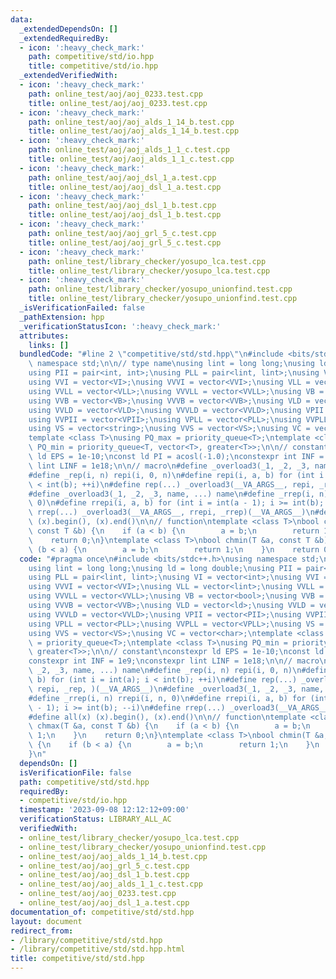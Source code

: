 ```yaml
---
data:
  _extendedDependsOn: []
  _extendedRequiredBy:
  - icon: ':heavy_check_mark:'
    path: competitive/std/io.hpp
    title: competitive/std/io.hpp
  _extendedVerifiedWith:
  - icon: ':heavy_check_mark:'
    path: online_test/aoj/aoj_0233.test.cpp
    title: online_test/aoj/aoj_0233.test.cpp
  - icon: ':heavy_check_mark:'
    path: online_test/aoj/aoj_alds_1_14_b.test.cpp
    title: online_test/aoj/aoj_alds_1_14_b.test.cpp
  - icon: ':heavy_check_mark:'
    path: online_test/aoj/aoj_alds_1_1_c.test.cpp
    title: online_test/aoj/aoj_alds_1_1_c.test.cpp
  - icon: ':heavy_check_mark:'
    path: online_test/aoj/aoj_dsl_1_a.test.cpp
    title: online_test/aoj/aoj_dsl_1_a.test.cpp
  - icon: ':heavy_check_mark:'
    path: online_test/aoj/aoj_dsl_1_b.test.cpp
    title: online_test/aoj/aoj_dsl_1_b.test.cpp
  - icon: ':heavy_check_mark:'
    path: online_test/aoj/aoj_grl_5_c.test.cpp
    title: online_test/aoj/aoj_grl_5_c.test.cpp
  - icon: ':heavy_check_mark:'
    path: online_test/library_checker/yosupo_lca.test.cpp
    title: online_test/library_checker/yosupo_lca.test.cpp
  - icon: ':heavy_check_mark:'
    path: online_test/library_checker/yosupo_unionfind.test.cpp
    title: online_test/library_checker/yosupo_unionfind.test.cpp
  _isVerificationFailed: false
  _pathExtension: hpp
  _verificationStatusIcon: ':heavy_check_mark:'
  attributes:
    links: []
  bundledCode: "#line 2 \"competitive/std/std.hpp\"\n#include <bits/stdc++.h>\nusing\
    \ namespace std;\n\n// type name\nusing lint = long long;\nusing ld = long double;\n\
    using PII = pair<int, int>;\nusing PLL = pair<lint, lint>;\nusing VI = vector<int>;\n\
    using VVI = vector<VI>;\nusing VVVI = vector<VVI>;\nusing VLL = vector<lint>;\n\
    using VVLL = vector<VLL>;\nusing VVVLL = vector<VVLL>;\nusing VB = vector<bool>;\n\
    using VVB = vector<VB>;\nusing VVVB = vector<VVB>;\nusing VLD = vector<ld>;\n\
    using VVLD = vector<VLD>;\nusing VVVLD = vector<VVLD>;\nusing VPII = vector<PII>;\n\
    using VVPII = vector<VPII>;\nusing VPLL = vector<PLL>;\nusing VVPLL = vector<VPLL>;\n\
    using VS = vector<string>;\nusing VVS = vector<VS>;\nusing VC = vector<char>;\n\
    template <class T>\nusing PQ_max = priority_queue<T>;\ntemplate <class T>\nusing\
    \ PQ_min = priority_queue<T, vector<T>, greater<T>>;\n\n// constant\nconstexpr\
    \ ld EPS = 1e-10;\nconst ld PI = acosl(-1.0);\nconstexpr int INF = 1e9;\nconstexpr\
    \ lint LINF = 1e18;\n\n// macro\n#define _overload3(_1, _2, _3, name, ...) name\n\
    #define _rep(i, n) repi(i, 0, n)\n#define repi(i, a, b) for (int i = int(a); i\
    \ < int(b); ++i)\n#define rep(...) _overload3(__VA_ARGS__, repi, _rep, )(__VA_ARGS__)\n\
    #define _overload3(_1, _2, _3, name, ...) name\n#define _rrep(i, n) rrepi(i, n,\
    \ 0)\n#define rrepi(i, a, b) for (int i = int(a - 1); i >= int(b); --i)\n#define\
    \ rrep(...) _overload3(__VA_ARGS__, rrepi, _rrep)(__VA_ARGS__)\n#define all(x)\
    \ (x).begin(), (x).end()\n\n// function\ntemplate <class T>\nbool chmax(T &a,\
    \ const T &b) {\n    if (a < b) {\n        a = b;\n        return 1;\n    }\n\
    \    return 0;\n}\ntemplate <class T>\nbool chmin(T &a, const T &b) {\n    if\
    \ (b < a) {\n        a = b;\n        return 1;\n    }\n    return 0;\n}\n"
  code: "#pragma once\n#include <bits/stdc++.h>\nusing namespace std;\n\n// type name\n\
    using lint = long long;\nusing ld = long double;\nusing PII = pair<int, int>;\n\
    using PLL = pair<lint, lint>;\nusing VI = vector<int>;\nusing VVI = vector<VI>;\n\
    using VVVI = vector<VVI>;\nusing VLL = vector<lint>;\nusing VVLL = vector<VLL>;\n\
    using VVVLL = vector<VVLL>;\nusing VB = vector<bool>;\nusing VVB = vector<VB>;\n\
    using VVVB = vector<VVB>;\nusing VLD = vector<ld>;\nusing VVLD = vector<VLD>;\n\
    using VVVLD = vector<VVLD>;\nusing VPII = vector<PII>;\nusing VVPII = vector<VPII>;\n\
    using VPLL = vector<PLL>;\nusing VVPLL = vector<VPLL>;\nusing VS = vector<string>;\n\
    using VVS = vector<VS>;\nusing VC = vector<char>;\ntemplate <class T>\nusing PQ_max\
    \ = priority_queue<T>;\ntemplate <class T>\nusing PQ_min = priority_queue<T, vector<T>,\
    \ greater<T>>;\n\n// constant\nconstexpr ld EPS = 1e-10;\nconst ld PI = acosl(-1.0);\n\
    constexpr int INF = 1e9;\nconstexpr lint LINF = 1e18;\n\n// macro\n#define _overload3(_1,\
    \ _2, _3, name, ...) name\n#define _rep(i, n) repi(i, 0, n)\n#define repi(i, a,\
    \ b) for (int i = int(a); i < int(b); ++i)\n#define rep(...) _overload3(__VA_ARGS__,\
    \ repi, _rep, )(__VA_ARGS__)\n#define _overload3(_1, _2, _3, name, ...) name\n\
    #define _rrep(i, n) rrepi(i, n, 0)\n#define rrepi(i, a, b) for (int i = int(a\
    \ - 1); i >= int(b); --i)\n#define rrep(...) _overload3(__VA_ARGS__, rrepi, _rrep)(__VA_ARGS__)\n\
    #define all(x) (x).begin(), (x).end()\n\n// function\ntemplate <class T>\nbool\
    \ chmax(T &a, const T &b) {\n    if (a < b) {\n        a = b;\n        return\
    \ 1;\n    }\n    return 0;\n}\ntemplate <class T>\nbool chmin(T &a, const T &b)\
    \ {\n    if (b < a) {\n        a = b;\n        return 1;\n    }\n    return 0;\n\
    }\n"
  dependsOn: []
  isVerificationFile: false
  path: competitive/std/std.hpp
  requiredBy:
  - competitive/std/io.hpp
  timestamp: '2023-09-08 12:12:12+09:00'
  verificationStatus: LIBRARY_ALL_AC
  verifiedWith:
  - online_test/library_checker/yosupo_lca.test.cpp
  - online_test/library_checker/yosupo_unionfind.test.cpp
  - online_test/aoj/aoj_alds_1_14_b.test.cpp
  - online_test/aoj/aoj_grl_5_c.test.cpp
  - online_test/aoj/aoj_dsl_1_b.test.cpp
  - online_test/aoj/aoj_alds_1_1_c.test.cpp
  - online_test/aoj/aoj_0233.test.cpp
  - online_test/aoj/aoj_dsl_1_a.test.cpp
documentation_of: competitive/std/std.hpp
layout: document
redirect_from:
- /library/competitive/std/std.hpp
- /library/competitive/std/std.hpp.html
title: competitive/std/std.hpp
---
```

